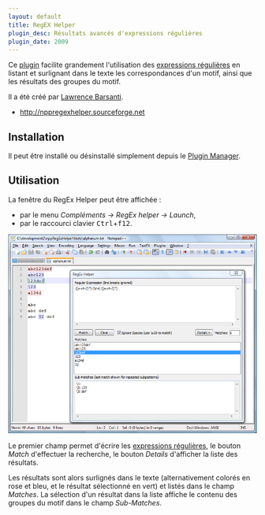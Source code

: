 ```yaml
---
layout: default
title: RegEX Helper
plugin_desc: Résultats avancés d'expressions régulières
plugin_date: 2009
---
```

Ce [plugin](../plugins.md) facilite grandement l'utilisation des [expressions régulières](../expressions-regulieres.md) en listant et surlignant dans le texte les correspondances d'un motif, ainsi que les résultats des groupes du motif.

Il a été créé par [Lawrence Barsanti](http://lawrencebarsanti.wordpress.com).

- <http://nppregexhelper.sourceforge.net>

## Installation

Il peut être installé ou désinstallé simplement depuis le [Plugin Manager](plugin-manager.md).

## Utilisation

La fenêtre du RegEx Helper peut être affichée :

- par le menu *Compléments -> RegEx helper -> Launch*,
- par le raccourci clavier <kbd>Ctrl</kbd>+<kbd>f12</kbd>.

![Fenêtre du RegEx Helper](/images/plugins/regex-helper.png)

Le premier champ permet d'écrire les [expressions régulières](expressions-regulieres.md), le bouton *Match* d'effectuer la recherche, le bouton *Details* d'afficher la liste des résultats.

Les résultats sont alors surlignés dans le texte (alternativement colorés en rose et bleu, et le résultat sélectionné en vert) et listés dans le champ *Matches*. La sélection d'un résultat dans la liste affiche le contenu des groupes du motif dans le champ *Sub-Matches*.
